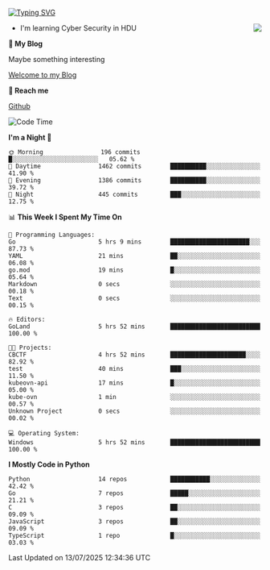 [![Typing SVG](https://readme-typing-svg.herokuapp.com?font=Fira+Code&pause=1000&random=false&width=450&height=60&lines=Hello+%F0%9F%91%8B%F0%9F%8F%BB;I'm+JBNRZ)](https://git.io/typing-svg)

<a href="#">
  <img align="right" src="https://github-readme-stats.vercel.app/api?username=JBNRZ&show_icons=true&bg_color=15,f2f7fd,E0EAFC" />
</a>

- I'm learning Cyber Security in HDU

 **🌱 My Blog**

Maybe something interesting

[Welcome to my Blog](https://jbnrz.com.cn/)

 **💬 Reach me** 

[Github](https://github.com/JBNRZ)


<!--START_SECTION:waka-->
![Code Time](http://img.shields.io/badge/Code%20Time-1%2C312%20hrs%208%20mins-blue)

**I'm a Night 🦉** 

```text
🌞 Morning                196 commits         █░░░░░░░░░░░░░░░░░░░░░░░░   05.62 % 
🌆 Daytime                1462 commits        ██████████░░░░░░░░░░░░░░░   41.90 % 
🌃 Evening                1386 commits        ██████████░░░░░░░░░░░░░░░   39.72 % 
🌙 Night                  445 commits         ███░░░░░░░░░░░░░░░░░░░░░░   12.75 % 
```


📊 **This Week I Spent My Time On** 

```text
💬 Programming Languages: 
Go                       5 hrs 9 mins        ██████████████████████░░░   87.73 % 
YAML                     21 mins             ██░░░░░░░░░░░░░░░░░░░░░░░   06.08 % 
go.mod                   19 mins             █░░░░░░░░░░░░░░░░░░░░░░░░   05.64 % 
Markdown                 0 secs              ░░░░░░░░░░░░░░░░░░░░░░░░░   00.18 % 
Text                     0 secs              ░░░░░░░░░░░░░░░░░░░░░░░░░   00.15 % 

🔥 Editors: 
GoLand                   5 hrs 52 mins       █████████████████████████   100.00 % 

🐱‍💻 Projects: 
CBCTF                    4 hrs 52 mins       █████████████████████░░░░   82.92 % 
test                     40 mins             ███░░░░░░░░░░░░░░░░░░░░░░   11.50 % 
kubeovn-api              17 mins             █░░░░░░░░░░░░░░░░░░░░░░░░   05.00 % 
kube-ovn                 1 min               ░░░░░░░░░░░░░░░░░░░░░░░░░   00.57 % 
Unknown Project          0 secs              ░░░░░░░░░░░░░░░░░░░░░░░░░   00.02 % 

💻 Operating System: 
Windows                  5 hrs 52 mins       █████████████████████████   100.00 % 
```

**I Mostly Code in Python** 

```text
Python                   14 repos            ███████████░░░░░░░░░░░░░░   42.42 % 
Go                       7 repos             █████░░░░░░░░░░░░░░░░░░░░   21.21 % 
C                        3 repos             ██░░░░░░░░░░░░░░░░░░░░░░░   09.09 % 
JavaScript               3 repos             ██░░░░░░░░░░░░░░░░░░░░░░░   09.09 % 
TypeScript               1 repo              █░░░░░░░░░░░░░░░░░░░░░░░░   03.03 % 
```




 Last Updated on 13/07/2025 12:34:36 UTC
<!--END_SECTION:waka-->
